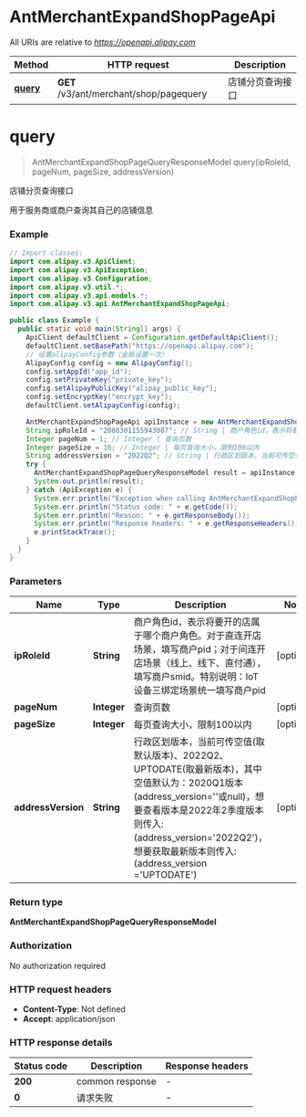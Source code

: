 # AntMerchantExpandShopPageApi

All URIs are relative to *https://openapi.alipay.com*

| Method | HTTP request | Description |
|------------- | ------------- | -------------|
| [**query**](AntMerchantExpandShopPageApi.md#query) | **GET** /v3/ant/merchant/shop/pagequery | 店铺分页查询接口 |


<a name="query"></a>
# **query**
> AntMerchantExpandShopPageQueryResponseModel query(ipRoleId, pageNum, pageSize, addressVersion)

店铺分页查询接口

用于服务商或商户查询其自己的店铺信息

### Example
```java
// Import classes:
import com.alipay.v3.ApiClient;
import com.alipay.v3.ApiException;
import com.alipay.v3.Configuration;
import com.alipay.v3.util.*;
import com.alipay.v3.api.models.*;
import com.alipay.v3.api.AntMerchantExpandShopPageApi;

public class Example {
  public static void main(String[] args) {
    ApiClient defaultClient = Configuration.getDefaultApiClient();
    defaultClient.setBasePath("https://openapi.alipay.com");
    // 设置alipayConfig参数（全局设置一次）
    AlipayConfig config = new AlipayConfig();
    config.setAppId("app_id");
    config.setPrivateKey("private_key");
    config.setAlipayPublicKey("alipay_public_key");
    config.setEncryptKey("encrypt_key");
    defaultClient.setAlipayConfig(config);

    AntMerchantExpandShopPageApi apiInstance = new AntMerchantExpandShopPageApi(defaultClient);
    String ipRoleId = "2088301155943087"; // String | 商户角色id，表示将要开的店属于哪个商户角色。对于直连开店场景，填写商户pid；对于间连开店场景（线上、线下、直付通），填写商户smid。特别说明：IoT设备三绑定场景统一填写商户pid
    Integer pageNum = 1; // Integer | 查询页数
    Integer pageSize = 10; // Integer | 每页查询大小，限制100以内
    String addressVersion = "2022Q2"; // String | 行政区划版本，当前可传空值(取默认版本)、2022Q2、UPTODATE(取最新版本)，其中空值默认为：2020Q1版本(address_version=''或null)，想要查看版本是2022年2季度版本则传入:(address_version='2022Q2')，想要获取最新版本则传入:(address_version ='UPTODATE')
    try {
      AntMerchantExpandShopPageQueryResponseModel result = apiInstance.query(ipRoleId, pageNum, pageSize, addressVersion);
      System.out.println(result);
    } catch (ApiException e) {
      System.err.println("Exception when calling AntMerchantExpandShopPageApi#query");
      System.err.println("Status code: " + e.getCode());
      System.err.println("Reason: " + e.getResponseBody());
      System.err.println("Response headers: " + e.getResponseHeaders());
      e.printStackTrace();
    }
  }
}
```

### Parameters

| Name | Type | Description  | Notes |
|------------- | ------------- | ------------- | -------------|
| **ipRoleId** | **String**| 商户角色id，表示将要开的店属于哪个商户角色。对于直连开店场景，填写商户pid；对于间连开店场景（线上、线下、直付通），填写商户smid。特别说明：IoT设备三绑定场景统一填写商户pid | [optional] |
| **pageNum** | **Integer**| 查询页数 | [optional] |
| **pageSize** | **Integer**| 每页查询大小，限制100以内 | [optional] |
| **addressVersion** | **String**| 行政区划版本，当前可传空值(取默认版本)、2022Q2、UPTODATE(取最新版本)，其中空值默认为：2020Q1版本(address_version&#x3D;&#39;&#39;或null)，想要查看版本是2022年2季度版本则传入:(address_version&#x3D;&#39;2022Q2&#39;)，想要获取最新版本则传入:(address_version &#x3D;&#39;UPTODATE&#39;) | [optional] |

### Return type

**AntMerchantExpandShopPageQueryResponseModel**

### Authorization

No authorization required

### HTTP request headers

 - **Content-Type**: Not defined
 - **Accept**: application/json

### HTTP response details
| Status code | Description | Response headers |
|-------------|-------------|------------------|
| **200** | common response |  -  |
| **0** | 请求失败 |  -  |

